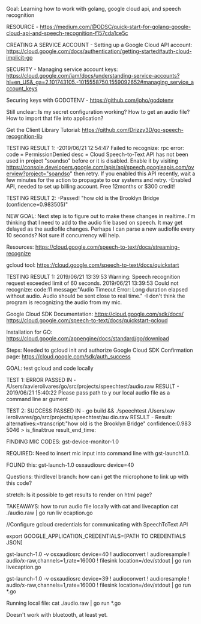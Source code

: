 Goal: Learning how to work with golang, google cloud api, and speech recognition

RESOURCE -
https://medium.com/@ODSC/quick-start-for-golang-google-cloud-api-and-speech-recognition-f157cda1ce5c

CREATING A SERVICE ACCOUNT -
Setting up a Google Cloud API account: https://cloud.google.com/docs/authentication/getting-started#auth-cloud-implicit-go 

SECURITY -
Managing service account keys: https://cloud.google.com/iam/docs/understanding-service-accounts?hl=en_US&_ga=2.101743105.-1015558750.1559092652#managing_service_account_keys

Securing keys with GODOTENV - 
https://github.com/joho/godotenv

Still unclear:
Is my secret configuration working?
How to get an audio file?
How to import that file into application?

Get the Client Library Tutorial: https://github.com/Drizzy3D/go-speech-recognition-lib

TESTING RESULT 1:
-2019/06/21 12:54:47 Failed to recognize: rpc error: code = PermissionDenied desc = Cloud Speech-to-Text API has not been used in project "soandso" before or it is disabled. Enable it by visiting https://console.developers.google.com/apis/api/speech.googleapis.com/overview?project="soandso" then retry. If you enabled this API recently, wait a few minutes for the action to propagate to our systems and retry.
-Enabled API, needed to set up billing account. Free 12months or $300 credit!

TESTING RESULT 2: 
-Passed! "how old is the Brooklyn Bridge (confidence=0.983505)"

NEW GOAL:
Next step is to figure out to make these changes in realtime..I'm thinking that I need to add to the audio file based on speech. It may get delayed as the audiofile changes. Perhaps I can parse a new audiofile every 10 seconds? Not sure if concurrency will help.

Resources: https://cloud.google.com/speech-to-text/docs/streaming-recognize

gcloud tool: https://cloud.google.com/speech-to-text/docs/quickstart


TESTING RESULT 1: 
2019/06/21 13:39:53 Warning: Speech recognition request exceeded limit of 60 seconds.
2019/06/21 13:39:53 Could not recognize: code:11 message:"Audio Timeout Error: Long duration elapsed without audio. Audio should be sent close to real time." 
-I don't think the program is recognizing the audio from my mic.


Google Cloud SDK Documentation: 
https://cloud.google.com/sdk/docs/
https://cloud.google.com/speech-to-text/docs/quickstart-gcloud

Installation for GO: https://cloud.google.com/appengine/docs/standard/go/download

Steps: Needed to gcloud init and authorize Google Cloud SDK
Confirmation page: https://cloud.google.com/sdk/auth_success

GOAL: test gcloud and code locally

TEST 1: ERROR
PASSED IN - /Users/xavierolivares/go/src/projects/speechtest/audio.raw
RESULT - 2019/06/21 15:40:22 Please pass path to y
our local audio file as a command line ar
gument


TEST 2: SUCCESS
PASSED IN - go build && ./speechtest /Users/xav
ierolivares/go/src/projects/speechtest/au
dio.raw
RESULT - Result: alternatives:<transcript:"how old
 is the Brooklyn Bridge" confidence:0.983
5046 > is_final:true result_end_time:<sec
onds:1 nanos:770000000 > 

FINDING MIC CODES: gst-device-monitor-1.0

REQUIRED: Need to insert mic input into command line with gst-launch1.0.

FOUND this: gst-launch-1.0 osxaudiosrc device=40

Questions:
thirdlevel branch: how can i get the microphone to link up with this code?

stretch:
Is it possible to get results to render on html page?

TAKEAWAYS: how to run audio file locally with cat and livecaption
cat ./audio.raw | go run liv
ecaption.go

//Configure gcloud credentials for communicating with SpeechToText API

export GOOGLE_APPLICATION_CREDENTIALS=[PATH TO CREDENTIALS JSON]

gst-launch-1.0 -v osxaudiosrc device=40 ! audioconvert ! audioresample ! audio/x-raw,channels=1,rate=16000 ! filesink location=/dev/stdout | go run livecaption.go

gst-launch-1.0 -v osxaudiosrc device=39 ! audioconvert ! audioresample ! audio/x-raw,channels=1,rate=16000 ! filesink location=/dev/stdout | go run *.go

Running local file:
cat ./audio.raw | go run *.go

Doesn't work with bluetooth, at least yet.